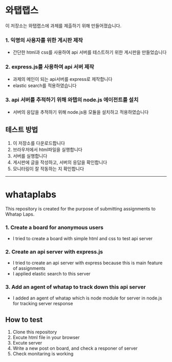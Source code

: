 # 와탭랩스

이 저장소는 와탭랩스에 과제를 제출하기 위해 만들어졌습니다.

### 1. 익명의 사용자를 위한 게시판 제작
 - 간단한 html과 css를 사용하여 api 서버를 테스트하기 위한 게시판을 만들었습니다

### 2. express.js를 사용하여 api 서버 제작
 - 과제의 메인이 되는 api서버를 express로 제작합니다
 - elastic search를 적용하였습니다
 
### 3. api 서버를 추적하기 위해 와탭의 node.js 에이전트를 설치
 - 서버의 응답을 추적하기 위해 node.js용 모듈을 설치하고 적용하였습니다


## 테스트 방법
1. 이 저장소를 다운로드합니다
2. 브라우저에서 html파일을 실행합니다
3. 서버를 실행합니다
4. 게시판에 글을 작성하고, 서버의 응답을 확인합니다
5. 모니터링이 잘 작동하는 지 확인합니다
--------------------------------------

# whataplabs

This repository is created for the purpose of submitting assignments to Whatap Laps.

### 1. Create a board for anonymous users
 - I tried to create a board with simple html and css to test api server

### 2. Create an api server with express.js
 - I tried to create an api server with express because this is main feature of assignments
 - I applied elastic search to this server 
 
### 3. Add an agent of whatap to track down this api server
 - I added an agent of whatap which is node module for server in node.js for tracking server response
 
 
## How to test
1. Clone this repository
2. Excute html file in your browser
3. Excute server
4. Write a new post on board, and check a responer of server
5. Check monitaring is working
